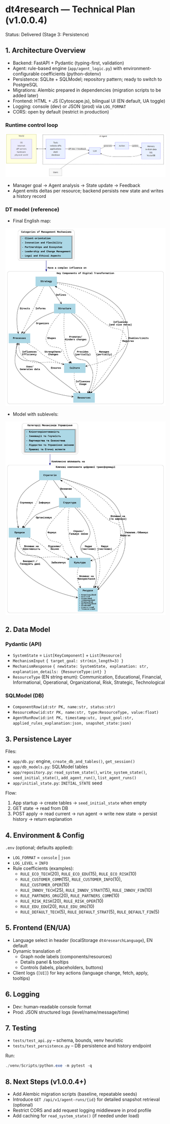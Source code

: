 # dt4research — Technical Plan (v1.0.0.4)

Status: Delivered (Stage 3: Persistence)

## 1. Architecture Overview

- Backend: FastAPI + Pydantic (typing-first, validation)
- Agent: rule-based engine (`app/agent_logic.py`) with environment-configurable coefficients (python-dotenv)
- Persistence: SQLite + SQLModel; repository pattern; ready to switch to PostgreSQL
- Migrations: Alembic prepared in dependencies (migration scripts to be added later)
- Frontend: HTML + JS (Cytoscape.js), bilingual UI (EN default, UA toggle)
- Logging: console (dev) or JSON (prod) via `LOG_FORMAT`
- CORS: open by default (restrict in production)

### Runtime control loop

![AI Agent runtime](../plan/ai_agent_runtime.png)

- Manager goal → Agent analysis → State update → Feedback
- Agent emits deltas per resource; backend persists new state and writes a history record

### DT model (reference)

- Final English map:

![DT model — English](../plan/dt_model_final_english.png)

- Model with sublevels:

![DT model — sublevels](../plan/dt_model_with_sublevels.png)

## 2. Data Model

### Pydantic (API)
- `SystemState` = `List[KeyComponent]` + `List[Resource]`
- `MechanismInput` `{ target_goal: str(min_length=3) }`
- `MechanismResponse` `{ newState: SystemState, explanation: str, explanation_details: {ResourceType:int} }`
- `ResourceType` (EN string enum): Communication, Educational, Financial, Informational, Operational, Organizational, Risk, Strategic, Technological

### SQLModel (DB)
- `ComponentRow(id:str PK, name:str, status:str)`
- `ResourceRow(id:str PK, name:str, type:ResourceType, value:float)`
- `AgentRunRow(id:int PK, timestamp:utc, input_goal:str, applied_rules_explanation:json, snapshot_state:json)`

## 3. Persistence Layer

Files:
- `app/db.py`: engine, `create_db_and_tables()`, `get_session()`
- `app/db_models.py`: SQLModel tables
- `app/repository.py`: `read_system_state()`, `write_system_state()`, `seed_initial_state()`, `add_agent_run()`, `list_agent_runs()`
- `app/initial_state.py`: `INITIAL_STATE` seed

Flow:
1. App startup → create tables → `seed_initial_state` when empty
2. GET state → read from DB
3. POST apply → read current → run agent → write new state → persist history → return explanation

## 4. Environment & Config

`.env` (optional; defaults applied):
- `LOG_FORMAT` = `console` | `json`
- `LOG_LEVEL` = `INFO`
- Rule coefficients (examples):
  - `RULE_ECO_TECH`(20), `RULE_ECO_EDU`(15), `RULE_ECO_RISK`(10)
  - `RULE_CUSTOMER_COMM`(15), `RULE_CUSTOMER_INFO`(10), `RULE_CUSTOMER_OPER`(10)
  - `RULE_INNOV_TECH`(25), `RULE_INNOV_STRAT`(15), `RULE_INNOV_FIN`(10)
  - `RULE_PARTNERS_ORG`(20), `RULE_PARTNERS_COMM`(10)
  - `RULE_RISK_RISK`(20), `RULE_RISK_OPER`(10)
  - `RULE_EDU_EDU`(20), `RULE_EDU_ORG`(10)
  - `RULE_DEFAULT_TECH`(5), `RULE_DEFAULT_STRAT`(5), `RULE_DEFAULT_FIN`(5)

## 5. Frontend (EN/UA)

- Language select in header (localStorage `dt4researchLanguage`), EN default
- Dynamic translation of:
  - Graph node labels (components/resources)
  - Details panel & tooltips
  - Controls (labels, placeholders, buttons)
- Client logs (`[UI]`) for key actions (language change, fetch, apply, tooltips)

## 6. Logging

- Dev: human-readable console format
- Prod: JSON structured logs (level/name/message/time)

## 7. Testing

- `tests/test_api.py` – schema, bounds, venv heuristic
- `tests/test_persistence.py` – DB persistence and history endpoint

Run:
```powershell
./venv/Scripts/python.exe -m pytest -q
```

## 8. Next Steps (v1.0.0.4+)

- Add Alembic migration scripts (baseline, repeatable seeds)
- Introduce `GET /api/v1/agent-runs/{id}` for detailed snapshot retrieval (optional)
- Restrict CORS and add request logging middleware in prod profile
- Add caching for `read_system_state()` (if needed under load)



